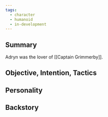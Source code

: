 ```yaml
---
tags:
  - character
  - humanoid
  - in-development
---
```

## Summary

Adryn was the lover of [[Captain Grimmerby]]. 

## Objective, Intention, Tactics


## Personality


## Backstory